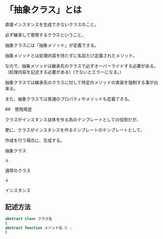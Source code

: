 # 「抽象クラス」とは

直接インスタンスを生成できないクラスのこと。

必ず継承して使用するクラスということ。

抽象クラスには「抽象メソッド」が定義できる。

抽象メソッドとは処理内容を持たずに名前だけ定義されたメソッド。

なので、抽象メソッドは継承先のクラスで必ずオーバーライドする必要がある。（処理内容を記述する必要がある）(でないとエラーになる。）

抽象クラスでは継承先のクラスに対して特定のメソッドの実装を強制する事が出来る。

また、抽象クラスでは普通のプロパティやメソッドも定義できる。

##　使用用途

クラスがインスタンス自体を作る為のテンプレートとしての役割だが、

更に、クラスがインスタンスを作るテンプレートのテンプレートとして、

作成を行う場合に、生成する。

抽象クラス

↓

通常のクラス

↓

インスタンス


## 記述方法
```php
abstract class クラス名
{
abstract function メソッド名（）;
}
```
